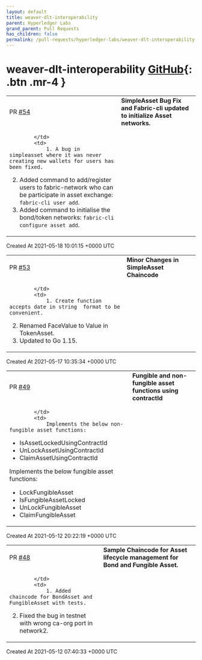 ```yaml
---
layout: default
title: weaver-dlt-interoperability
parent: Hyperledger Labs
grand_parent: Pull Requests
has_children: false
permalink: /pull-requests/hyperledger-labs/weaver-dlt-interoperability
---
```


# weaver-dlt-interoperability <span class="fs-3 right-align">[GitHub](https://github.com/hyperledger-labs/weaver-dlt-interoperability){: .btn .mr-4 }</span>


<div>
    <table>
        <tr>
            <td>
                PR <a href="https://github.com/hyperledger-labs/weaver-dlt-interoperability/pull/54" class=".btn">#54</a>
            </td>
            <td>
                <b>
                    SimpleAsset Bug Fix and Fabric-cli updated to initialize Asset networks.
                </b>
            </td>
        </tr>
        <tr>
            <td>
                
            </td>
            <td>
                1. A bug in simpleasset where it was never creating new wallets for users has been fixed.
2. Added command to add/register users to fabric-network who can be participate in asset exchange: `fabric-cli user add`.
3. Added command to initialise the bond/token networks: `fabric-cli configure asset add`.
            </td>
        </tr>
    </table>
    <div class="right-align">
        Created At 2021-05-18 10:01:15 +0000 UTC
    </div>
</div>

<div>
    <table>
        <tr>
            <td>
                PR <a href="https://github.com/hyperledger-labs/weaver-dlt-interoperability/pull/53" class=".btn">#53</a>
            </td>
            <td>
                <b>
                    Minor Changes in SimpleAsset Chaincode
                </b>
            </td>
        </tr>
        <tr>
            <td>
                
            </td>
            <td>
                1. Create function accepts date in string  format to be convenient.
2. Renamed FaceValue to Value in TokenAsset.
3. Updated to Go 1.15.
            </td>
        </tr>
    </table>
    <div class="right-align">
        Created At 2021-05-17 10:35:34 +0000 UTC
    </div>
</div>

<div>
    <table>
        <tr>
            <td>
                PR <a href="https://github.com/hyperledger-labs/weaver-dlt-interoperability/pull/49" class=".btn">#49</a>
            </td>
            <td>
                <b>
                    Fungible and non-fungible asset functions using contractId
                </b>
            </td>
        </tr>
        <tr>
            <td>
                
            </td>
            <td>
                Implements the below non-fungible asset functions:
- IsAssetLockedUsingContractId
- UnLockAssetUsingContractId
- ClaimAssetUsingContractId

Implements the below fungible asset functions:
- LockFungibleAsset
- IsFungibleAssetLocked
- UnLockFungibleAsset
- ClaimFungibleAsset
            </td>
        </tr>
    </table>
    <div class="right-align">
        Created At 2021-05-12 20:22:19 +0000 UTC
    </div>
</div>

<div>
    <table>
        <tr>
            <td>
                PR <a href="https://github.com/hyperledger-labs/weaver-dlt-interoperability/pull/48" class=".btn">#48</a>
            </td>
            <td>
                <b>
                    Sample Chaincode for Asset lifecycle management for Bond and Fungible Asset.
                </b>
            </td>
        </tr>
        <tr>
            <td>
                
            </td>
            <td>
                1. Added chaincode for BondAsset and FungibleAsset with tests.
2. Fixed the bug in testnet with wrong ca-org port in network2.
            </td>
        </tr>
    </table>
    <div class="right-align">
        Created At 2021-05-12 07:40:33 +0000 UTC
    </div>
</div>

